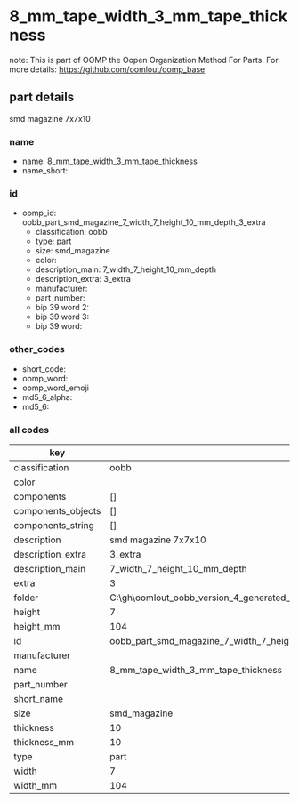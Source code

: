 # 8_mm_tape_width_3_mm_tape_thickness  

note: This is part of OOMP the Oopen Organization Method For Parts. For more details: https://github.com/oomlout/oomp_base

##  part details



smd magazine 7x7x10

### name
* name: 8_mm_tape_width_3_mm_tape_thickness
* name_short: 
### id
* oomp_id: oobb_part_smd_magazine_7_width_7_height_10_mm_depth_3_extra
  * classification: oobb
  * type: part
  * size: smd_magazine
  * color: 
  * description_main: 7_width_7_height_10_mm_depth
  * description_extra: 3_extra
  * manufacturer: 
  * part_number: 
  * bip 39 word 2: 
  * bip 39 word 3: 
  * bip 39 word: 

### other_codes
* short_code: 
* oomp_word: 
* oomp_word_emoji 
* md5_6_alpha: 
* md5_6: 









### all codes 
| key | value |  
| --- | --- |  
| classification | oobb |  
| color |  |  
| components | [] |  
| components_objects | [] |  
| components_string | [] |  
| description | smd magazine 7x7x10 |  
| description_extra | 3_extra |  
| description_main | 7_width_7_height_10_mm_depth |  
| extra | 3 |  
| folder | C:\gh\oomlout_oobb_version_4_generated_parts\things\oobb_part_smd_magazine_7_width_7_height_10_mm_depth_3_extra |  
| height | 7 |  
| height_mm | 104 |  
| id | oobb_part_smd_magazine_7_width_7_height_10_mm_depth_3_extra |  
| manufacturer |  |  
| name | 8_mm_tape_width_3_mm_tape_thickness |  
| part_number |  |  
| short_name |  |  
| size | smd_magazine |  
| thickness | 10 |  
| thickness_mm | 10 |  
| type | part |  
| width | 7 |  
| width_mm | 104 |  
